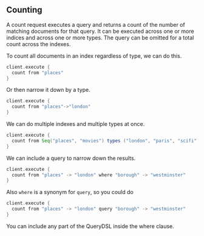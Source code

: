 ## Counting

A count request executes a query and returns a count of the number of matching documents for that query.
It can be executed across one or more indices and across one or more types. The query can be omitted for a total
count across the indexes.

To count all documents in an index regardless of type, we can do this.

```scala
client.execute {
  count from "places"
}
```

Or then narrow it down by a type.

```scala
client.execute {
  count from "places"->"london"
}
```

We can do multiple indexes and multiple types at once.

```scala
client.execute {
  count from Seq("places", "movies") types ("london", "paris", "scifi")
}
```

We can include a query to narrow down the results.

```scala
client.execute {
  count from "places" -> "london" where "borough" -> "westminster"
}
```

Also `where` is a synonym for `query`, so you could do

```scala
client.execute {
  count from "places" -> "london" query "borough" -> "westminster"
}
```

You can include any part of the QueryDSL inside the where clause.